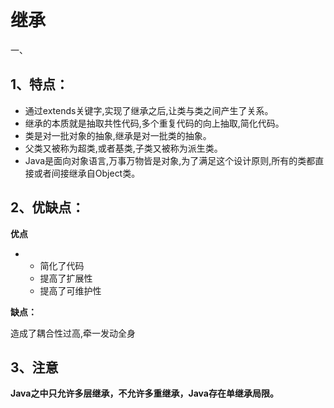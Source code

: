 # **继承**

一、

## **1、特点：**

- 通过extends关键字,实现了继承之后,让类与类之间产生了关系。
- 继承的本质就是抽取共性代码,多个重复代码的向上抽取,简化代码。
- 类是对一批对象的抽象,继承是对一批类的抽象。
- 父类又被称为超类,或者基类,子类又被称为派生类。
- Java是面向对象语言,万事万物皆是对象,为了满足这个设计原则,所有的类都直接或者间接继承自Object类。

## **2、优缺点：**

**优点**

- - 简化了代码
  - 提高了扩展性
  - 提高了可维护性

**缺点：**

造成了耦合性过高,牵一发动全身

## **3、注意**

**Java之中只允许多层继承，不允许多重继承，Java存在单继承局限。**
